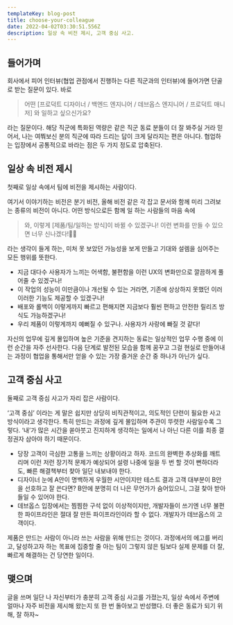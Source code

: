 ```yaml
---
templateKey: blog-post
title: choose-your-colleague
date: 2022-04-02T03:30:51.556Z
description: 일상 속 비전 제시, 고객 중심 사고.
---
```


## 들어가며
회사에서 피어 인터뷰(협업 관점에서 진행하는 다른 직군과의 인터뷰)에 들어가면 단골로 받는 질문이 있다. 바로

> 어떤 [프로덕트 디자이너 / 백엔드 엔지니어 / 데브옵스 엔지니어 / 프로덕트 매니저] 와 일하고 싶으신가요?

라는 질문이다. 해당 직군에 특화된 역량은 같은 직군 동료 분들이 더 잘 봐주실 거라 믿어서, 나는 여쭤보신 분의 직군에 따라 드리는 답이 크게 달라지는 편은 아니다. 협업하는 입장에서 공통적으로 바라는 점은 두 가지 정도로 압축된다.

## 일상 속 비전 제시

첫째로 일상 속에서 팀에 비전을 제시하는 사람이다.

여기서 이야기하는 비전은 분기 비전, 올해 비전 같은 각 잡고 문서와 함께 미리 그려보는 종류의 비전이 아니다. 어떤 방식으로든 함께 일 하는 사람들의 마음 속에

> 와, 이렇게 [제품/팀/일하는 방식]이 바뀔 수 있겠구나! 이런 변화를 만들 수 있으면 너무 신나겠다!

라는 생각이 들게 하는, 미처 못 보았던 가능성을 보게 만들고 기대와 설렘을 심어주는 모든 행위를 뜻한다. 

* 지금 대다수 사용자가 느끼는 어색함, 불편함을 이런 UX의 변화만으로 깔끔하게 풀어줄 수 있겠구나!
* 이 작업의 성능이 이만큼이나 개선될 수 있는 거라면, 기존에 상상하지 못했던 이러이러한 기능도 제공할 수 있겠구나!
* 배포와 롤백이 이렇게까지 빠르고 편해지면 지금보다 훨씬 편하고 안전한 릴리즈 방식도 가능하겠구나!
* 우리 제품이 이렇게까지 예뻐질 수 있구나. 사용자가 사랑에 빠질 것 같다!

자신의 업무에 깊게 몰입하며 높은 기준을 견지하는 동료는 일상적인 업무 수행 중에 이런 순간을 자주 선사한다. 다음 단계로 발전된 모습을 함께 꿈꾸고 그걸 현실로 만들어내는 과정이 협업을 통해서만 얻을 수 있는 가장 즐거운 순간 중 하나가 아닌가 싶다.

## 고객 중심 사고
둘째로 고객 중심 사고가 자리 잡은 사람이다.

‘고객 중심’ 이라는 게 말은 쉽지만 상당히 비직관적이고, 의도적인 단련이 필요한 사고방식이라고 생각한다. 특히 만드는 과정에 깊게 몰입하며 주관이 뚜렷한 사람일수록 그렇다. ‘내’가 많은 시간을 쏟아붓고 진지하게 생각하는 일에서 나 아닌 다른 이를 최종 결정권자 삼아야 하기 때문이다.

* 당장 고객이 극심한 고통을 느끼는 상황이라고 하자. 코드의 완벽한 추상화를 깨트리며 이런 저런 장기적 문제가 예상되어 설령 나중에 일을 두 번 할 것이 뻔하더라도, 빠른 해결책부터 찾아 일단 내보내야 한다.
* 디자이너 눈에 A안이 명백하게 우월한 시안이지만 테스트 결과 고객 대부분이 B안을 선호하고 잘 쓴다면? B안에 분명히 더 나은 무언가가 숨어있으니, 그걸 찾아 받아들일 수 있어야 한다.
* 데브옵스 입장에서는 찜찜한 구석 없이 이상적이지만, 개발자들이 쓰기엔 너무 불편한 파이프라인은 절대 잘 만든 파이프라인이라 할 수 없다. 개발자가 데브옵스의 고객이다.

제품은 만드는 사람이 아니라 쓰는 사람을 위해 만드는 것이다. 과정에서의 에고를 버리고, 달성하고자 하는 목표에 집중할 줄 아는 팀이 그렇지 않은 팀보다 실제 문제를 더 잘, 빠르게 해결하는 건 당연한 일이다.

## 맺으며
글을 쓰며 일단 나 자신부터가 충분히 고객 중심 사고를 가졌는지, 일상 속에서 주변에 얼마나 자주 비전을 제시해 왔는지 또 한 번 돌아보고 반성했다. 더 좋은 동료가 되기 위해, 잘 하자~
